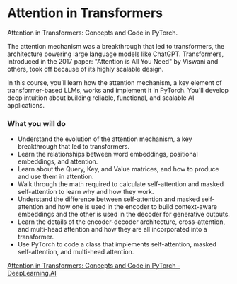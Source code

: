 # Attention in Transformers

Attention in Transformers: Concepts and Code in PyTorch.

The attention mechanism was a breakthrough that led to transformers, the architecture powering large language models like ChatGPT. Transformers, introduced in the 2017 paper: "Attention is All You Need" by Viswani and others, took off because of its highly scalable design.

In this course, you’ll learn how the attention mechanism, a key element of transformer-based LLMs, works and implement it in PyTorch. You'll develop deep intuition about building reliable, functional, and scalable AI applications.

### What you will do

- Understand the evolution of the attention mechanism, a key breakthrough that led to transformers.
- Learn the relationships between word embeddings, positional embeddings, and attention.
- Learn about the Query, Key, and Value matrices, and how to produce and use them in attention.
- Walk through the math required to calculate self-attention and masked self-attention to learn why and how they work.
- Understand the difference between self-attention and masked self-attention and how one is used in the encoder to build context-aware embeddings and the other is used in the decoder for generative outputs.
- Learn the details of the encoder-decoder architecture, cross-attention, and multi-head attention and how they are all incorporated into a transformer.
- Use PyTorch to code a class that implements self-attention, masked self-attention, and multi-head attention.

[Attention in Transformers: Concepts and Code in PyTorch - DeepLearning.AI](https://www.deeplearning.ai/short-courses/attention-in-transformers-concepts-and-code-in-pytorch/)

